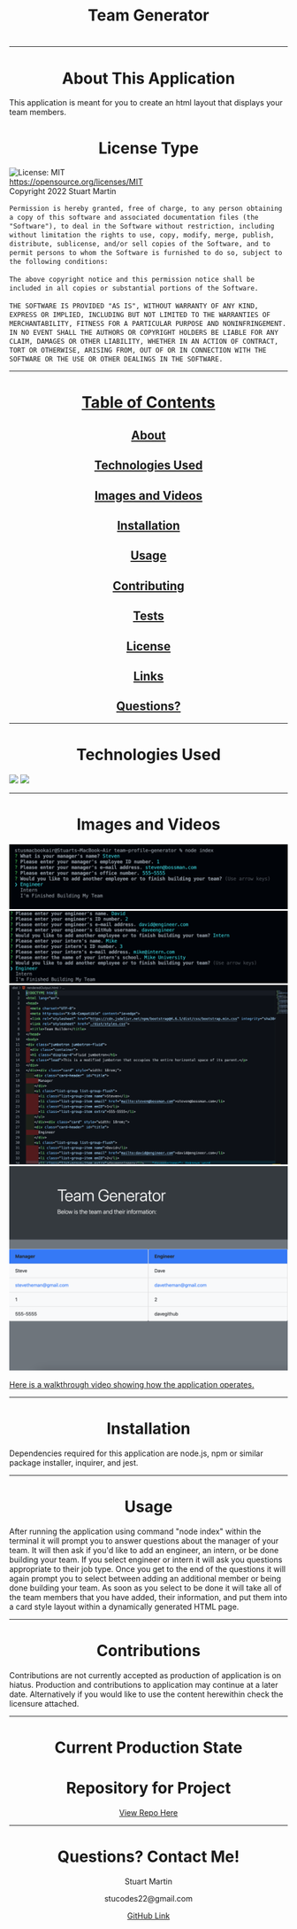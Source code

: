 <h1 align="center" id="top"> Team Generator </h1>
  <h1 align="center"></h1>
  
  ---
  
  <h1 align="center" id="about">About This Application</h1>
  
  This application is meant for you to create an html layout that displays your team members.

  <h1 align="center" id="license">License Type</h1>


  ![License: MIT](https://img.shields.io/badge/License-MIT-yellow.svg)
  <br>
  https://opensource.org/licenses/MIT
  <br>
  Copyright 2022 Stuart Martin

    Permission is hereby granted, free of charge, to any person obtaining a copy of this software and associated documentation files (the "Software"), to deal in the Software without restriction, including without limitation the rights to use, copy, modify, merge, publish, distribute, sublicense, and/or sell copies of the Software, and to permit persons to whom the Software is furnished to do so, subject to the following conditions:
    
    The above copyright notice and this permission notice shall be included in all copies or substantial portions of the Software.
    
    THE SOFTWARE IS PROVIDED "AS IS", WITHOUT WARRANTY OF ANY KIND, EXPRESS OR IMPLIED, INCLUDING BUT NOT LIMITED TO THE WARRANTIES OF MERCHANTABILITY, FITNESS FOR A PARTICULAR PURPOSE AND NONINFRINGEMENT. IN NO EVENT SHALL THE AUTHORS OR COPYRIGHT HOLDERS BE LIABLE FOR ANY CLAIM, DAMAGES OR OTHER LIABILITY, WHETHER IN AN ACTION OF CONTRACT, TORT OR OTHERWISE, ARISING FROM, OUT OF OR IN CONNECTION WITH THE SOFTWARE OR THE USE OR OTHER DEALINGS IN THE SOFTWARE.
  
  ---
  
  <h1 align="center"><a href="#top">Table of Contents</a></h1>
  <h2 align="center"><a href="#about">About</a></h2>
  <h2 align="center"><a href="#technologies">Technologies Used</a></h2>
  <h2 align="center"><a href="#images">Images and Videos</a></h2>
  <h2 align="center"><a href="#installation">Installation</a></h2>
  <h2 align="center"><a href="#usage">Usage</a></h2>
  <h2 align="center"><a href="#contributing">Contributing</a></h2>
  <h2 align="center"><a href="#tests">Tests</a></h2>
  <h2 align="center"><a href="#license">License</a></h2>
  <h2 align="center"><a href="#current">Links</a></h2>
  <h2 align="center"><a href="#questions">Questions?</a></h2>
  
  ---
  
  <h1 align="center" id="technologies">Technologies Used</h1>
  
  <img src="https://img.shields.io/badge/HTML-orange"/> 

   

  <img src="https://img.shields.io/badge/JavaScript-red"/>
  
  ---
  
  <h1 align="center" id="images">Images and Videos</h1>
  
  ![Image of terminal during manager questioning. image of terminal displaying questions about the manager of the team including name, number, ID number, and email.]( ./assets/images/terminal%20screen.png "Terminal One")
  ![Image of terminal displaying engineer and intern questions. image of terminal displaying engineer and intern questions and information as well as menu to decide whether to choose another employee or finish building team.]( ././assets/images/terminal%202.png "Terminal Two")
  ![Image of the HTML generated HTML script. Image of the generated HTML script.]( ./assets/images/html%20script%20snapshot.png "HTML script")
  ![Image of the web page displaying a manager and an engineer's information. An image with 2 cards in the middle of the screen displaying the employee title at the top, then their information below.]( ./assets/images/page%20layout.png "homepage")

  <a href="https://drive.google.com/file/d/1yhCH8G3Hh15sX1L4RftFVK1DbAuvybTE/view">Here is a walkthrough video showing how the application operates.</a>
  
  ---
  
  <h1 align="center" id="installation">Installation</h1>
  
  Dependencies required for this application are node.js, npm or similar package installer, inquirer, and jest.
  
  ---
  
  <h1 align="center" id="usage">Usage</h1>
  
  After running the application using command "node index" within the terminal it will prompt you to answer questions about the manager of your team. It will then ask if you'd like to add an engineer, an intern, or be done building your team. If you select engineer or intern it will ask you questions appropriate to their job type. Once you get to the end of the questions it will again prompt you to select between adding an additional member or being done building your team. As soon as you select to be done it will take all of the team members that you have added, their information, and put them into a card style layout within a dynamically generated HTML page. 
  
  ---
  
  <h1 align="center" id="contributions">Contributions</h1>
  
  Contributions are not currently accepted as production of application is on hiatus. Production and contributions to application may continue at a later date. Alternatively if you would like to use the content herewithin check the licensure attached.
  
  ---
  
  <h1 align="center"id="current">Current Production State</h1>
  
  <p align="center"></p>
  
  <h1 align="center">Repository for Project</h1>
  
  <p align="center"><a href="https://github.com/StuMartin22/team-profile-generator">View Repo Here</a></p>
  
  ---
  
  <h1 align="center" id="questions">Questions? Contact Me!</h1>
  
  <p align="center">Stuart Martin</p>
  <p align="center">stucodes22@gmail.com</p>
  <p align="center"><a href="https://github.com/StuMartin22">GitHub Link</a></p>